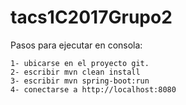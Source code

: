 # tacs1C2017Grupo2

Pasos para ejecutar en consola:

	1- ubicarse en el proyecto git.
	2- escribir mvn clean install
	3- escribir mvn spring-boot:run
	4- conectarse a http://localhost:8080
